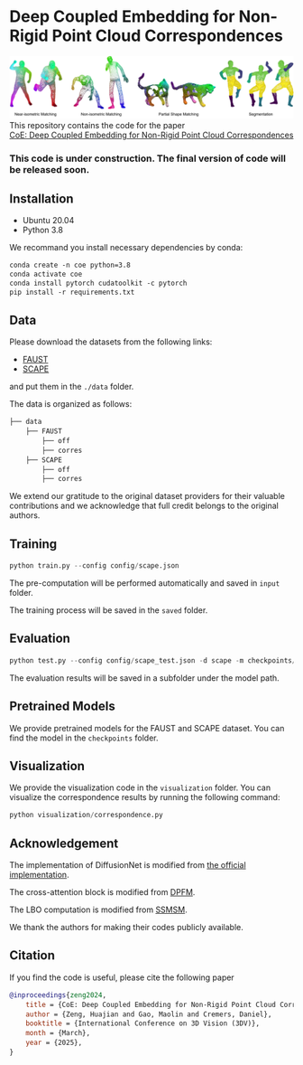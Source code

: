 # Deep Coupled Embedding for Non-Rigid  Point Cloud Correspondences
![img](figure/teaser.jpg)
This repository contains the code for the paper  
[CoE: Deep Coupled Embedding for Non-Rigid Point Cloud Correspondences]()

### This code is under construction. The final version of code will be released soon.

## Installation

- Ubuntu 20.04
- Python 3.8

We recommand you install necessary dependencies by conda:
```
conda create -n coe python=3.8
conda activate coe 
conda install pytorch cudatoolkit -c pytorch 
pip install -r requirements.txt 
```

## Data 
Please download the datasets from the following links:
- [FAUST](https://drive.google.com/file/d/1ISqBLo6twUILJ9CbH3Kh34kEikGzRDlY/view?usp=sharing)
- [SCAPE](https://drive.google.com/file/d/1Q0O-v8LUpXJDazHmcKjW50Md4CEUYrQL/view?usp=sharing)

and put them in the `./data` folder.

The data is organized as follows:
```bash
├── data
    ├── FAUST
        ├── off
        ├── corres
    ├── SCAPE
        ├── off
        ├── corres
```

We extend our gratitude to the original dataset providers for their valuable contributions and we acknowledge that full credit belongs to the original authors.

## Training 

```python
python train.py --config config/scape.json
```

The pre-computation will be performed automatically and saved in `input` folder. 

The training process will be saved in the `saved` folder.

## Evaluation

```python
python test.py --config config/scape_test.json -d scape -m checkpoints/scape.pth
```

The evaluation results will be saved in a subfolder under the model path.
## Pretrained Models

We provide pretrained models for the FAUST and SCAPE dataset. You can find the model in the `checkpoints` folder.

## Visualization

We provide the visualization code in the `visualization` folder. You can visualize the correspondence results by running the following command:

```python
python visualization/correspondence.py
```

## Acknowledgement

The implementation of DiffusionNet is modified from [the official implementation](https://github.com/nmwsharp/diffusion-net).

The cross-attention block is modified from [DPFM](https://github.com/pvnieo/DPFM).

The LBO computation is modified from [SSMSM](https://github.com/dongliangcao/Self-Supervised-Multimodal-Shape-Matching/tree/main).

We thank the authors for making their codes publicly available.
## Citation

If you find the code is useful, please cite the following paper

```bibtex
@inproceedings{zeng2024,
    title = {CoE: Deep Coupled Embedding for Non-Rigid Point Cloud Correspondences},
    author = {Zeng, Huajian and Gao, Maolin and Cremers, Daniel},
    booktitle = {International Conference on 3D Vision (3DV)},
    month = {March},
    year = {2025},
}
```